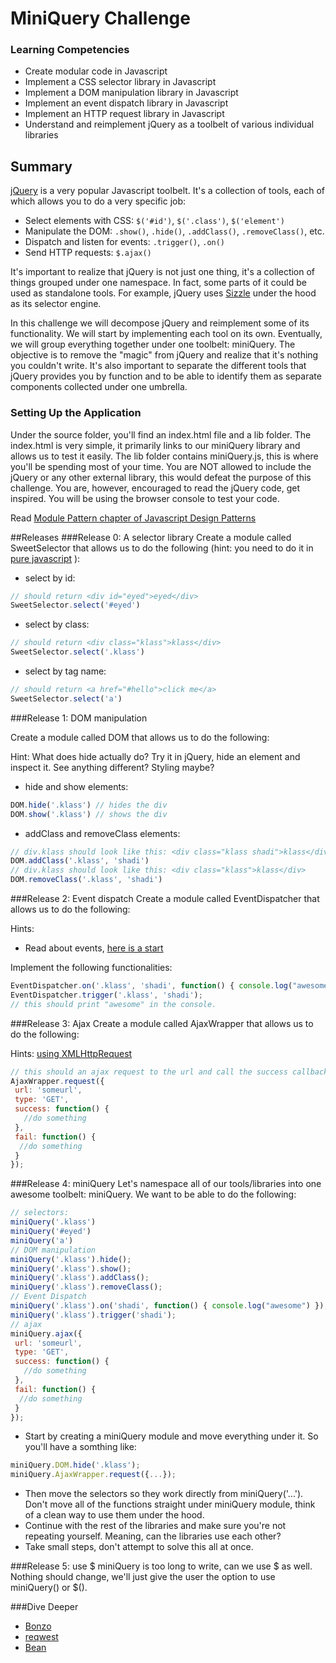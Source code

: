 # MiniQuery Challenge

### Learning Competencies
- Create modular code in Javascript
- Implement a CSS selector library in Javascript
- Implement a DOM manipulation library in Javascript
- Implement an event dispatch library in Javascript
- Implement an HTTP request library in Javascript
- Understand and reimplement jQuery as a toolbelt of various individual libraries

## Summary
[jQuery](http://jquery.com/) is a very popular Javascript toolbelt. It's a collection of tools, each of which allows you to do a very specific job:

  - Select elements with CSS: `$('#id')`, `$('.class')`, `$('element')`
  - Manipulate the DOM: `.show()`, `.hide()`, `.addClass()`, `.removeClass()`, etc.
  - Dispatch and listen for events: `.trigger()`, `.on()`
  - Send HTTP requests: `$.ajax()`

It's important to realize that jQuery is not just one thing, it's a collection of things grouped under one namespace. In fact, some parts of it could be used as standalone tools. For example, jQuery uses [Sizzle](https://github.com/jquery/sizzle) under the hood as its selector engine.

In this challenge we will decompose jQuery and reimplement some of its functionality. We will start by implementing each tool on its own. Eventually, we will group everything together under one toolbelt: miniQuery. The objective is to remove the "magic" from jQuery and realize that it's nothing you couldn't write. It's also important to separate the different tools that jQuery provides you by function and to be able to identify them as separate components collected under one umbrella.

### Setting Up the Application
Under the source folder, you'll find an index.html file and a lib folder. The index.html is very simple, it primarily links to our miniQuery library and allows us to test it easily. The lib folder contains miniQuery.js, this is where you'll be spending most of your time. You are NOT allowed to include the jQuery or any other external library, this would defeat the purpose of this challenge. You are, however, encouraged to read the jQuery code, get inspired. You will be using the browser console to test your code.

Read [Module Pattern chapter of Javascript Design Patterns](http://addyosmani.com/resources/essentialjsdesignpatterns/book/#modulepatternjavascript)

##Releases
###Release 0: A selector library
Create a module called SweetSelector that allows us to do the following (hint: you need to do it in [pure javascript](http://www.w3schools.com/js/js_htmldom_elements.asp) ):

- select by id:
```javascript
// should return <div id="eyed">eyed</div>
SweetSelector.select('#eyed')
```
- select by class:
```javascript
// should return <div class="klass">klass</div>
SweetSelector.select('.klass')
```
- select by tag name:
```javascript
// should return <a href="#hello">click me</a>
SweetSelector.select('a')
```


###Release 1: DOM manipulation

Create a module called DOM that allows us to do the following:

Hint: What does hide actually do? Try it in jQuery, hide an element and inspect it. See anything different? Styling maybe?

- hide and show elements:
```javascript
DOM.hide('.klass') // hides the div
DOM.show('.klass') // shows the div
```
- addClass and removeClass elements:
```javascript
// div.klass should look like this: <div class="klass shadi">klass</div>
DOM.addClass('.klass', 'shadi')
// div.klass should look like this: <div class="klass">klass</div>
DOM.removeClass('.klass', 'shadi')
```

###Release 2:  Event dispatch
Create a module called EventDispatcher that allows us to do the following:

Hints:

- Read about events, [here is a start](https://developer.mozilla.org/en-US/docs/Web/Guide/Events/Creating_and_triggering_events)

Implement the following functionalities:

```javascript
EventDispatcher.on('.klass', 'shadi', function() { console.log("awesome") });
EventDispatcher.trigger('.klass', 'shadi');
// this should print "awesome" in the console.
```

###Release 3: Ajax
Create a module called AjaxWrapper that allows us to do the following:

Hints: [using XMLHttpRequest](https://developer.mozilla.org/en-US/docs/Web/API/XMLHttpRequest/Using_XMLHttpRequest)

```javascript
// this should an ajax request to the url and call the success callback if successful and fail callback if unsuccessful.
AjaxWrapper.request({
 url: 'someurl',
 type: 'GET',
 success: function() {
   //do something
 },
 fail: function() {
  //do something
 }
});
```

###Release 4: miniQuery
Let's namespace all of our tools/libraries into one awesome toolbelt: miniQuery. We want to be able to do the following:

```javascript
// selectors:
miniQuery('.klass')
miniQuery('#eyed')
miniQuery('a')
// DOM manipulation
miniQuery('.klass').hide();
miniQuery('.klass').show();
miniQuery('.klass').addClass();
miniQuery('.klass').removeClass();
// Event Dispatch
miniQuery('.klass').on('shadi', function() { console.log("awesome") });
miniQuery('.klass').trigger('shadi');
// ajax
miniQuery.ajax({
 url: 'someurl',
 type: 'GET',
 success: function() {
   //do something
 },
 fail: function() {
  //do something
 }
});
```

- Start by creating a miniQuery module and move everything under it. So you'll have a somthing like:
```javascript
miniQuery.DOM.hide('.klass');
miniQuery.AjaxWrapper.request({...});
```
- Then move the selectors so they work directly from miniQuery('...'). Don't move all of the functions straight under miniQuery module, think of a clean way to use them under the hood.
- Continue with the rest of the libraries and make sure you're not repeating yourself. Meaning, can the libraries use each other?
- Take small steps, don't attempt to solve this all at once.

###Release 5: use $
miniQuery is too long to write, can we use $ as well. Nothing should change, we'll just give the user the option to use miniQuery() or $().

###Dive Deeper
- [Bonzo](https://github.com/ded/bonzo)
- [reqwest](https://github.com/ded/reqwest)
- [Bean](https://github.com/fat/bean)
